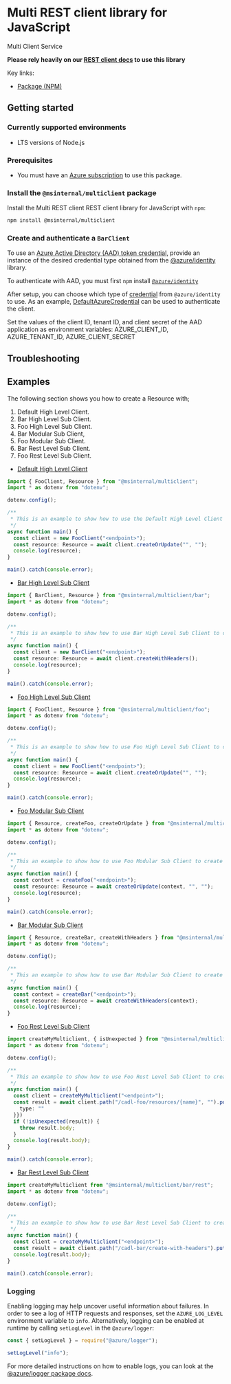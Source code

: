 # Multi REST client library for JavaScript

Multi Client Service

**Please rely heavily on our [REST client docs](https://github.com/Azure/azure-sdk-for-js/blob/main/documentation/rest-clients.md) to use this library**

Key links:

- [Package (NPM)](https://www.npmjs.com/package/@msinternal/multiclient)

## Getting started

### Currently supported environments

- LTS versions of Node.js

### Prerequisites

- You must have an [Azure subscription](https://azure.microsoft.com/free/) to use this package.

### Install the `@msinternal/multiclient` package

Install the Multi REST client REST client library for JavaScript with `npm`:

```bash
npm install @msinternal/multiclient
```

### Create and authenticate a `BarClient`

To use an [Azure Active Directory (AAD) token credential](https://github.com/Azure/azure-sdk-for-js/blob/main/sdk/identity/identity/samples/AzureIdentityExamples.md#authenticating-with-a-pre-fetched-access-token),
provide an instance of the desired credential type obtained from the
[@azure/identity](https://github.com/Azure/azure-sdk-for-js/tree/main/sdk/identity/identity#credentials) library.

To authenticate with AAD, you must first `npm` install [`@azure/identity`](https://www.npmjs.com/package/@azure/identity) 

After setup, you can choose which type of [credential](https://github.com/Azure/azure-sdk-for-js/tree/main/sdk/identity/identity#credentials) from `@azure/identity` to use.
As an example, [DefaultAzureCredential](https://github.com/Azure/azure-sdk-for-js/tree/main/sdk/identity/identity#defaultazurecredential)
can be used to authenticate the client.

Set the values of the client ID, tenant ID, and client secret of the AAD application as environment variables:
AZURE_CLIENT_ID, AZURE_TENANT_ID, AZURE_CLIENT_SECRET

## Troubleshooting

## Examples

The following section shows you how to create a Resource with; 
1. Default High Level Client.
1. Bar High Level Sub Client.
1. Foo High Level Sub Client.
1. Bar Modular Sub Client,
1. Foo Modular Sub Client.
1. Bar Rest Level Sub Client.
1. Foo Rest Level Sub Client.

- [Default High Level Client](./samples-dev/createOrUpdateWithHLCWithDefaultClient.ts)

```typescript
import { FooClient, Resource } from "@msinternal/multiclient";
import * as dotenv from "dotenv";

dotenv.config();

/**
 * This is an example to show how to use the Default High Level Client to create a Resource.
 */
async function main() {
  const client = new FooClient("<endpoint>");
  const resource: Resource = await client.createOrUpdate("", "");
  console.log(resource);
}

main().catch(console.error);
```

- [Bar High Level Sub Client](./samples-dev/createOrUpdateWithHLCWithBarSubClient.ts)

```typescript
import { BarClient, Resource } from "@msinternal/multiclient/bar";
import * as dotenv from "dotenv";

dotenv.config();

/**
 * This is an example to show how to use Bar High Level Sub Client to create a Resource
 */
async function main() {
  const client = new BarClient("<endpoint>");
  const resource: Resource = await client.createWithHeaders();
  console.log(resource);
}

main().catch(console.error);
```

- [Foo High Level Sub Client](./samples-dev/createOrUpdateWithHLCWithFooSubClient.ts)

```typescript
import { FooClient, Resource } from "@msinternal/multiclient/foo";
import * as dotenv from "dotenv";

dotenv.config();

/**
 * This is an example to show how to use Foo High Level Sub Client to create a Resource.
 */
async function main() {
  const client = new FooClient("<endpoint>");
  const resource: Resource = await client.createOrUpdate("", "");
  console.log(resource);
}

main().catch(console.error);
```

- [Foo Modular Sub Client](./samples-dev/createOrUpdateWithModularFooSubClient.ts)

```typescript
import { Resource, createFoo, createOrUpdate } from "@msinternal/multiclient/foo/api";
import * as dotenv from "dotenv";

dotenv.config();

/**
 * This an example to show how to use Foo Modular Sub Client to create a Resource.
 */
async function main() {
  const context = createFoo("<endpoint>");
  const resource: Resource = await createOrUpdate(context, "", "");
  console.log(resource);
}

main().catch(console.error);
```

- [Bar Modular Sub Client](./samples-dev/createOrUpdateWithModularBarSubClient.ts)

```typescript
import { Resource, createBar, createWithHeaders } from "@msinternal/multiclient/bar/api";
import * as dotenv from "dotenv";

dotenv.config();

/**
 * This an example to show how to use Bar Modular Sub Client to create a Resource.
 */
async function main() {
  const context = createBar("<endpoint>");
  const resource: Resource = await createWithHeaders(context);
  console.log(resource);
}
```

- [Foo Rest Level Sub Client](./samples-dev/createOrUpdateWithRestWithFooSubClient.ts)

```typescript
import createMyMulticlient, { isUnexpected } from "@msinternal/multiclient/foo/rest";
import * as dotenv from "dotenv";

dotenv.config();

/**
 * This an example to show how to use Foo Rest Level Sub Client to create a Resource.
 */
async function main() {
  const client = createMyMulticlient("<endpoint>");
  const result = await client.path("/cadl-foo/resources/{name}", "").put({body: {
    type: ""
  }})
  if (!isUnexpected(result)) {
    throw result.body;
  }
  console.log(result.body);
}

main().catch(console.error);
```

- [Bar Rest Level Sub Client](./samples-dev/createOrUpdateWithRestWithBarSubClient.ts)

```typescript
import createMyMulticlient from "@msinternal/multiclient/bar/rest";
import * as dotenv from "dotenv";

dotenv.config();

/**
 * This an example to show how to use Bar Rest Level Sub Client to create a Resource.
 */
async function main() {
  const client = createMyMulticlient("<endpoint>");
  const result = await client.path("/cadl-bar/create-with-headers").put();
  console.log(result.body);
}

main().catch(console.error);
```
### Logging

Enabling logging may help uncover useful information about failures. In order to see a log of HTTP requests and responses, set the `AZURE_LOG_LEVEL` environment variable to `info`. Alternatively, logging can be enabled at runtime by calling `setLogLevel` in the `@azure/logger`:

```javascript
const { setLogLevel } = require("@azure/logger");

setLogLevel("info");
```

For more detailed instructions on how to enable logs, you can look at the [@azure/logger package docs](https://github.com/Azure/azure-sdk-for-js/tree/main/sdk/core/logger).
